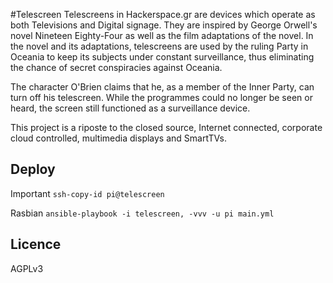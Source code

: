#Telescreen
Telescreens in Hackerspace.gr are devices which operate as both Televisions and Digital signage. They are inspired by George Orwell's novel Nineteen Eighty-Four as well as the film adaptations of the novel. In the novel and its adaptations, telescreens are used by the ruling Party in Oceania to keep its subjects under constant surveillance, thus eliminating the chance of secret conspiracies against Oceania.

The character O'Brien claims that he, as a member of the Inner Party, can turn off his telescreen. While the programmes could no longer be seen or heard, the screen still functioned as a surveillance device.

This project is a riposte to the closed source, Internet connected, corporate cloud controlled, multimedia displays and SmartTVs. 

## Deploy

Important
`ssh-copy-id pi@telescreen`

Rasbian
`ansible-playbook -i telescreen, -vvv -u pi main.yml`

## Licence
AGPLv3
